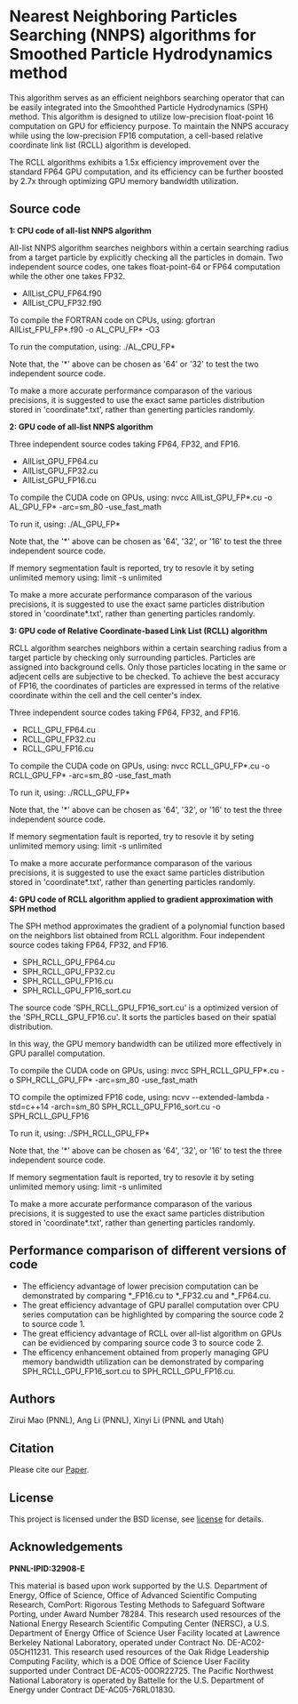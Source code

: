 # Nearest Neighboring Particles Searching (NNPS) algorithms for Smoothed Particle Hydrodynamics method
This algorithm serves as an efficient neighbors searching operator that can be easily integrated into the Smoohthed Particle Hydrodynamics (SPH) method. This algorithm is designed to utilize low-precision float-point 16 computation on GPU for efficiency purpose. To maintain the NNPS accuracy while using the low-precision FP16 computation, a cell-based relative coordinate link list (RCLL) algorithm is developed.

The RCLL algorithms exhibits a 1.5x efficiency improvement over the standard FP64 GPU computation, and its efficiency can be further boosted by 2.7x through optimizing GPU memory bandwidth utilization.


## Source code
**1: CPU code of all-list NNPS algorithm**

All-list NNPS algorithm searches neighbors within a certain searching radius from a target particle by explicitly checking all the particles in domain.
Two independent source codes, one takes float-point-64 or FP64 computation while the other one takes FP32.
- AllList_CPU_FP64.f90
- AllList_CPU_FP32.f90

To compile the FORTRAN code on CPUs, using: gfortran AllList_FPU_FP*.f90 -o AL_CPU_FP* -O3

To run the computation, using: ./AL_CPU_FP*

Note that, the '*' above can be chosen as '64' or '32' to test the two independent source code.

To make a more accurate performance comparason of the various precisions, it is suggested to use the exact same particles distribution stored in 'coordinate*.txt', rather than generting particles randomly.

**2: GPU code of all-list NNPS algorithm**

Three independent source codes taking FP64, FP32, and FP16.
- AllList_GPU_FP64.cu
- AllList_GPU_FP32.cu
- AllList_GPU_FP16.cu

To compile the CUDA code on GPUs, using: nvcc AllList_GPU_FP*.cu -o AL_GPU_FP* -arc=sm_80 -use_fast_math

To run it, using: ./AL_GPU_FP*

Note that, the '*' above can be chosen as '64', '32', or '16' to test the three independent source code.

If memory segmentation fault is reported, try to resovle it by seting unlimited memory using: limit -s unlimited

To make a more accurate performance comparason of the various precisions, it is suggested to use the exact same particles distribution stored in 'coordinate*.txt', rather than generting particles randomly.

**3: GPU code of Relative Coordinate-based Link List (RCLL) algorithm**

RCLL algorithm searches neighbors within a certain searching radius from a target particle by checking only surrounding particles. Particles are assigned into background cells. Only those particles locating in the same or adjecent cells are subjective to be checked. To achieve the best accuracy of FP16, the coordinates of particles are expressed in terms of the relative coordinate within the cell and the cell center's index.

Three independent source codes taking FP64, FP32, and FP16.
- RCLL_GPU_FP64.cu
- RCLL_GPU_FP32.cu
- RCLL_GPU_FP16.cu

To compile the CUDA code on GPUs, using: nvcc RCLL_GPU_FP*.cu -o RCLL_GPU_FP* -arc=sm_80 -use_fast_math 

To run it, using: ./RCLL_GPU_FP*

Note that, the '*' above can be chosen as '64', '32', or '16' to test the three independent source code.

If memory segmentation fault is reported, try to resovle it by seting unlimited memory using: limit -s unlimited

To make a more accurate performance comparason of the various precisions, it is suggested to use the exact same particles distribution stored in 'coordinate*.txt', rather than generting particles randomly.

**4: GPU code of RCLL algorithm applied to gradient approximation with SPH method**

The SPH method approximates the gradient of a polynomial function based on the neighbors list obtained from RCLL algorithm.
Four independent source codes taking FP64, FP32, and FP16.
- SPH_RCLL_GPU_FP64.cu
- SPH_RCLL_GPU_FP32.cu
- SPH_RCLL_GPU_FP16.cu
- SPH_RCLL_GPU_FP16_sort.cu

The source code 'SPH_RCLL_GPU_FP16_sort.cu' is a optimized version of the 'SPH_RCLL_GPU_FP16.cu'. It sorts the particles based on their spatial distribution. 

In this way, the GPU memory bandwidth can be utilized more effectively in GPU parallel computation.

To compile the CUDA code on GPUs, using: nvcc SPH_RCLL_GPU_FP*.cu -o SPH_RCLL_GPU_FP* -arc=sm_80 -use_fast_math

TO compile the optimized FP16 code, using: ncvv --extended-lambda -std=c++14 -arch=sm_80  SPH_RCLL_GPU_FP16_sort.cu -o SPH_RCLL_GPU_FP16

To run it, using: ./SPH_RCLL_GPU_FP*

Note that, the '*' above can be chosen as '64', '32', or '16' to test the three independent source code.

If memory segmentation fault is reported, try to resovle it by seting unlimited memory using: limit -s unlimited

To make a more accurate performance comparason of the various precisions, it is suggested to use the exact same particles distribution stored in 'coordinate*.txt', rather than generting particles randomly.

## Performance comparison of different versions of code
- The efficiency advantage of lower precision computation can be demonstrated by comparing *_FP16.cu to *_FP32.cu and *_FP64.cu.
- The great efficiency advantage of GPU parallel computation over CPU series computation can be highlighted by comparing the source code 2 to source code 1.
- The great efficiency advantage of RCLL over all-list algorithm on GPUs can be evidienced by comparing source code 3 to source code 2.
- The efficency enhancement obtained from properly managing GPU memory bandwidth utilization can be demonstrated by comparing SPH_RCLL_GPU_FP16_sort.cu to SPH_RCLL_GPU_FP16.cu.


## Authors
Zirui Mao (PNNL), Ang Li (PNNL), Xinyi Li (PNNL and Utah)

## Citation
Please cite our [Paper](https://arxiv.org/submit/5226355/preview).

## License
This project is licensed under the BSD license, see [license](https://github.com/pnnl/lpNNPS4SPH/blob/master/LICENSE.txt)  for details.

## Acknowledgements
**PNNL-IPID:32908-E**

This material is based upon work supported by the U.S. Department of Energy, Office of Science, Office of Advanced Scientific Computing Research, ComPort: Rigorous Testing Methods to Safeguard Software Porting, under Award Number 78284. This research used resources of the National Energy Research Scientific Computing Center (NERSC), a U.S. Department of Energy Office of Science User Facility located at Lawrence Berkeley National Laboratory, operated under Contract No. DE-AC02-05CH11231. This research used resources of the Oak Ridge Leadership Computing Facility, which is a DOE Office of Science User Facility supported under Contract DE-AC05-00OR22725. The Pacific Northwest National Laboratory is operated by Battelle for the U.S. Department of Energy under Contract DE-AC05-76RL01830.
